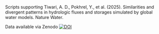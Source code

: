 Scripts supporting Tiwari, A. D., Pokhrel, Y., et al. (2025). Similarities and divergent patterns in hydrologic fluxes and storages simulated by global water models. Nature Water.

Data available via Zenodo [![DOI](https://zenodo.org/badge/DOI/10.5281/zenodo.15079279.svg)](https://doi.org/10.5281/zenodo.15079279)

